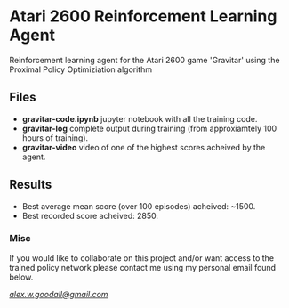 # Atari 2600 Reinforcement Learning Agent
Reinforcement learning agent for the Atari 2600 game 'Gravitar' using the Proximal Policy Optimiziation algorithm

## Files
- **gravitar-code.ipynb** jupyter notebook with all the training code.
- **gravitar-log** complete output during training (from approxiamtely 100 hours of training).
- **gravitar-video** video of one of the highest scores acheived by the agent. 

## Results
- Best average mean score (over 100 episodes) acheived: ~1500.
- Best recorded score acheived: 2850.

### Misc
If you would like to collaborate on this project and/or want access to the trained policy network please contact me using my personal email found below.

*alex.w.goodall@gmail.com*